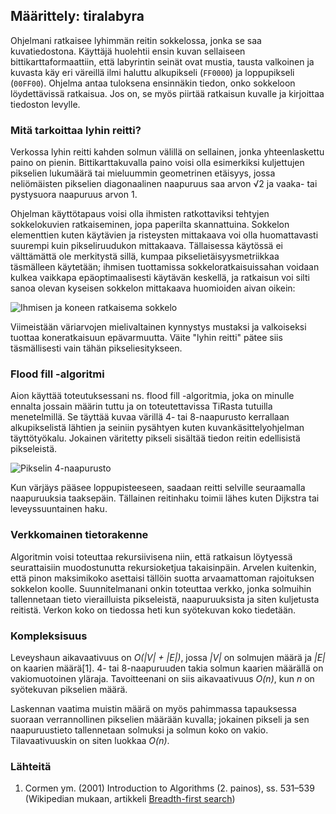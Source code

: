 ## Määrittely: tiralabyra

Ohjelmani ratkaisee lyhimmän reitin sokkelossa, jonka se saa kuvatiedostona.
Käyttäjä huolehtii ensin kuvan sellaiseen bittikarttaformaattiin, että
labyrintin seinät ovat mustia, tausta valkoinen ja kuvasta käy eri väreillä
ilmi haluttu alkupikseli (`FF0000`) ja loppupikseli (`00FF00`). Ohjelma antaa
tuloksena ensinnäkin tiedon, onko sokkeloon löydettävissä ratkaisua. Jos on,
se myös piirtää ratkaisun kuvalle ja kirjoittaa tiedoston levylle.

### Mitä tarkoittaa lyhin reitti?

Verkossa lyhin reitti kahden solmun välillä on sellainen, jonka yhteenlaskettu
paino on pienin. Bittikarttakuvalla paino voisi olla esimerkiksi kuljettujen
pikselien lukumäärä tai mieluummin geometrinen etäisyys, jossa neliömäisten
pikselien diagonaalinen naapuruus saa arvon √2 ja vaaka- tai pystysuora
naapuruus arvon 1.

Ohjelman käyttötapaus voisi olla ihmisten ratkottaviksi tehtyjen sokkelokuvien
ratkaiseminen, jopa paperilta skannattuina. Sokkelon elementtien kuten käytävien
ja risteysten mittakaava voi olla huomattavasti suurempi kuin pikseliruudukon
mittakaava. Tällaisessa käytössä ei
välttämättä ole merkitystä sillä, kumpaa pikselietäisyysmetriikkaa täsmälleen käytetään;
ihmisen tuottamissa sokkeloratkaisuissahan voidaan kulkea vaikkapa
epäoptimaalisesti käytävän keskellä, ja ratkaisun voi silti sanoa olevan
kyseisen sokkelon mittakaava huomioiden aivan oikein:

![Ihmisen ja koneen ratkaisema sokkelo](https://i.imgur.com/Qz1ZEWX.png)

Viimeistään väriarvojen mielivaltainen kynnystys mustaksi ja valkoiseksi
tuottaa koneratkaisuun epävarmuutta. Väite "lyhin reitti" pätee siis täsmällisesti
vain tähän pikseliesitykseen.

### Flood fill -algoritmi

Aion käyttää toteutuksessani ns. flood fill -algoritmia, joka on minulle
ennalta jossain määrin tuttu ja on toteutettavissa TiRasta tutuilla
menetelmillä. Se täyttää kuvaa värillä 4- tai 8-naapurusto
kerrallaan alkupikselistä lähtien ja seiniin pysähtyen kuten
kuvankäsittelyohjelman täyttötyökalu. Jokainen väritetty pikseli sisältää
tiedon reitin edellisistä pikseleistä.

![Pikselin 4-naapurusto](https://i.imgur.com/uYwkbKF.png)

Kun värjäys pääsee loppupisteeseen, saadaan reitti selville
seuraamalla naapuruuksia taaksepäin. Tällainen reitinhaku toimii lähes kuten
Dijkstra tai leveyssuuntainen haku.

### Verkkomainen tietorakenne

Algoritmin voisi toteuttaa rekursiivisena niin, että ratkaisun löytyessä
seurattaisiin muodostunutta rekursioketjua takaisinpäin. Arvelen kuitenkin, että
pinon maksimikoko asettaisi tällöin suotta arvaamattoman rajoituksen sokkelon koolle.
Suunnitelmanani onkin toteuttaa verkko, jonka solmuihin tallennetaan tieto
vierailluista pikseleistä, naapuruuksista ja siten kuljetusta reitistä. Verkon
koko on tiedossa heti kun syötekuvan koko tiedetään.

### Kompleksisuus

Leveyshaun aikavaativuus on *O(|V| + |E|)*, jossa *|V|* on solmujen
määrä ja *|E|* on kaarien määrä[1]. 4- tai 8-naapuruuden
takia solmun kaarien määrällä on vakiomuotoinen yläraja.
Tavoitteenani on siis aikavaativuus *O(n)*, kun *n* on syötekuvan pikselien määrä.

Laskennan vaatima muistin määrä on myös pahimmassa tapauksessa suoraan
verrannollinen pikselien määrään kuvalla; jokainen pikseli ja sen naapuruustieto
tallennetaan solmuksi ja solmun koko on vakio. Tilavaativuuskin on siten luokkaa *O(n)*.

### Lähteitä

1. Cormen ym. (2001) Introduction to Algorithms (2. painos), ss. 531–539 (Wikipedian mukaan, artikkeli [Breadth-first search](https://en.wikipedia.org/wiki/Breadth-first_search))
